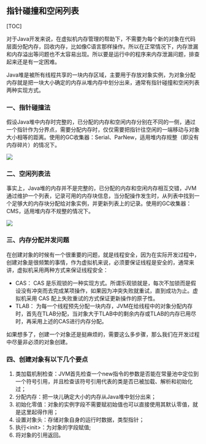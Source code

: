## 指针碰撞和空闲列表

[TOC]

对于Java开发来说，在虚拟机内存管理的帮助下，不需要为每个新的对象在代码层面分配内存，回收内存，比如像C语言那样操作。所以在正常情况下，内存泄漏和内存溢出等问题也不太容易出现。所以要是运行中的程序来内存泄漏问题，排查起来还是有一定困难。

Java堆是被所有线程共享的一块内存区域，主要用于存放对象实例，为对象分配内存就是把一块大小确定的内存从堆内存中划分出来，通常有指针碰撞和空闲列表两种实现方式。

### 一、指针碰撞法

假设Java堆中内存时完整的，已分配的内存和空闲内存分别在不同的一侧，通过一个指针作为分界点，需要分配内存时，仅仅需要把指针往空闲的一端移动与对象大小相等的距离。使用的GC收集器：Serial、ParNew，适用堆内存规整（即没有内存碎片）的情况下。

![](http://studysssmd.oss-cn-chengdu.aliyuncs.com/jvm/memory/%E6%88%AA%E5%B1%8F2020-04-23%E4%B8%8A%E5%8D%8811.43.14.png)

### 二、空闲列表法

事实上，Java堆的内存并不是完整的，已分配的内存和空闲内存相互交错，JVM通过维护一个列表，记录可用的内存块信息，当分配操作发生时，从列表中找到一个足够大的内存块分配给对象实例，并更新列表上的记录。使用的GC收集器：CMS，适用堆内存不规整的情况下。

![](http://studysssmd.oss-cn-chengdu.aliyuncs.com/jvm/memory/%E6%88%AA%E5%B1%8F2020-04-23%E4%B8%8B%E5%8D%882.39.23.png)

### 三、内存分配并发问题

在创建对象的时候有一个很重要的问题，就是线程安全，因为在实际开发过程中，创建对象是很频繁的事情，作为虚拟机来说，必须要保证线程是安全的，通常来讲，虚拟机采用两种方式来保证线程安全：

- CAS： CAS 是乐观锁的一种实现方式。所谓乐观锁就是，每次不加锁而是假设没有冲突而去完成某项操作，如果因为冲突失败就重试，直到成功为止。虚拟机采用 CAS 配上失败重试的方式保证更新操作的原子性。
- TLAB： 为每一个线程预先分配一块内存，JVM在给线程中的对象分配内存时，首先在TLAB分配，当对象大于TLAB中的剩余内存或TLAB的内存已用尽时，再采用上述的CAS进行内存分配。

如果想多了，创建一个对象还是挺麻烦的，需要这么多步骤，那么我们在开发过程中尽量非必须的对象创建。

### 四、创建对象有以下几个要点

1. 类加载机制检查：JVM首先检查一个new指令的参数是否能在常量池中定位到一个符号引用，并且检查该符号引用代表的类是否已被加载、解析和初始化过；
2. 分配内存：把一块儿确定大小的内存从Java堆中划分出来；
3. 初始化零值：对象的实例字段不需要赋初始值也可以直接使用其默认零值，就是这里起得作用；
4. 设置对象头：存储对象自身的运行时数据，类型指针；
5. 执行&lt;init&gt;：为对象的字段赋值;
6. 将对象的引用返回。

